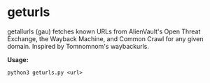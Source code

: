 # geturls
getallurls (gau) fetches known URLs from AlienVault's Open Threat Exchange, the Wayback Machine, and Common Crawl for any given domain. Inspired by Tomnomnom's waybackurls.

**Usage:**
```
python3 geturls.py <url>
```
